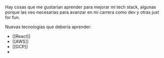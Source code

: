 Hay cosas que me gustarían aprender para mejorar mi tech stack, algunas porque las veo necesarias para avanzar en mi carrera como dev y otras just for fun.

Nuevas tecnologías que debería aprender:
- [[React]]
- [[AWS]]
- [[GCP]]
- 
